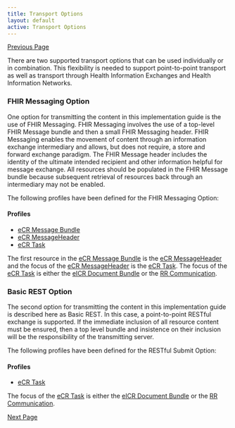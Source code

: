 ```yaml
---
title: Transport Options
layout: default
active: Transport Options
---
```


[Previous Page](Subscription_Service.html)

There are two supported transport options that can be used individually or in combination. This flexibility is needed to support point-to-point transport as well as transport through Health Information Exchanges and Health Information Networks.

### FHIR Messaging Option

One option for transmitting the content in this implementation guide is the use of FHIR Messaging. FHIR Messaging involves the use of a top-level FHIR Message bundle and then a small FHIR Messaging header. FHIR Messaging enables the movement of content through an information exchange intermediary and allows, but does not require, a store and forward exchange paradigm. The FHIR Message header includes the identity of the ultimate intended recipient and other information helpful for message exchange. All resources should be populated in the FHIR Message bundle because subsequent retrieval of resources back through an intermediary may not be enabled.

The following profiles have been defined for the FHIR Messaging Option:

#### Profiles
<ul>
  <li><a href="StructureDefinition-ecr-message-bundle.html">eCR Message Bundle</a></li>
  <li><a href="StructureDefinition-ecr-messageheader.html">eCR MessageHeader</a></li>
  <li><a href="StructureDefinition-ecr-task.html">eCR Task</a></li>
</ul>

The first resource in the <a href="StructureDefinition-ecr-message-bundle.html">eCR Message Bundle</a> is the <a href="StructureDefinition-ecr-messageheader.html">eCR MessageHeader</a> and the focus of the <a href="StructureDefinition-ecr-messageheader.html">eCR MessageHeader</a> is the <a href="StructureDefinition-ecr-task.html">eCR Task</a>. The focus of the <a href="StructureDefinition-ecr-task.html">eCR Task</a> is either the <a href="StructureDefinition-eicr-document-bundle.html">eICR Document Bundle</a> or the <a href="StructureDefinition-rr-communication.html">RR Communication</a>.


### Basic REST Option

The second option for transmitting the content in this implementation guide is described here as Basic REST. In this case, a point-to-point RESTful exchange is supported. If the immediate inclusion of all resource content must be ensured, then a top level bundle and insistence on their inclusion will be the responsibility of the transmitting server.

The following profiles have been defined for the RESTful Submit Option:

#### Profiles
<ul>
  <li><a href="StructureDefinition-ecr-task.html">eCR Task</a></li>
</ul>

The focus of the <a href="StructureDefinition-ecr-task.html">eCR Task</a> is either the <a href="StructureDefinition-eicr-document-bundle.html">eICR Document Bundle</a> or the <a href="StructureDefinition-rr-communication.html">RR Communication</a>.


[Next Page](Implementation_Guidance.html)